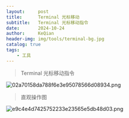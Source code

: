 ```yaml
---
layout:     post
title:      Terminal 光标移动
subtitle:   Terminal 光标移动指令
date:       2024-10-24
author:     KeQian
header-img: img/tools/terminal-bg.jpg
catalog: true
tags:
    - 工具
---
```


>Terminal 光标移动指令

![02a70158da788f6e3e95078566d08934.png](https://ice.frostsky.com/2024/10/28/02a70158da788f6e3e95078566d08934.png)

>直观操作图

<img src="https://ice.frostsky.com/2024/10/28/e9c4e4d7425752233e23565e5db48d03.png" alt="e9c4e4d7425752233e23565e5db48d03.png" border="0" />
